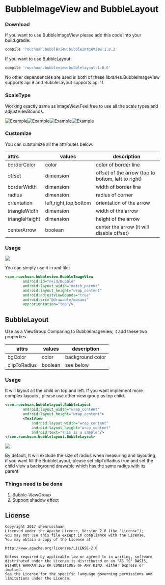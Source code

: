 BubbleImageView and BubbleLayout
======================
### Download

If you want to use BubbleImageView please add this code into your build.gradle:

```groovy
compile 'rouchuan.bubbleview:bubbleImageView:1.0.3'
```

If you want to use BubbleLayout:

```groovy
compile 'rouchuan.bubbleview:bubblelayout:1.0.0'
```

No other dependencies are used in both of these libraries.BubbleImageView supports api 9 and BubbleLayout supports api 11.

### ScaleType

Working exactly same as imageView.Feel free to use all the scale types and adjustViewBounds.

![Example](images/center_crop.jpg "working example")![Example](images/center_inside.jpg "working example")![Example](images/fit_xy.jpg "working example")![Example](images/fit_end.jpg "working example")

### Customize

You can cutstomize all the attributes below.

| attrs          | values                | description                              |
| :------------- | --------------------- | ---------------------------------------- |
| borderColor    | color                 | color of border line                     |
| offset         | dimension             | offset of the arrow (top to bottom, left to right) |
| borderWidth    | dimension             | width of border line                     |
| radius         | dimension             | radius of corner                         |
| orientation    | left,right,top,bottom | orientation of the arrow                 |
| triangleWidth  | dimension             | width of the arrow                       |
| triangleHeight | dimension             | height of the arrow                      |
| centerArrow    | boolean               | center the arrow (it will disable offset) |



### Usage

![](images/custom.gif)

You can simply use it in xml file:

```xml
<com.ruochuan.bubbleview.BubbleImageView
        android:id="@+id/bubble"
        android:layout_width="match_parent"
        android:layout_height="wrap_content"
        android:adjustViewBounds="true"
        android:src="@drawable/masami"
        app:orientation="top"/>
```



## BubbleLayout

Use as a ViewGroup.Comparing to BubbleImageView, it add these two properties

| attrs        | values  | description      |
| ------------ | ------- | ---------------- |
| bgColor      | color   | background color |
| clipToRadius | boolean | see below        |



### Usage

It will layout all the child on top and left. If you want implement more complex layouts , please use other view group as top child.

```xml
<com.ruochuan.bubblelayout.BubbleLayout
        android:layout_width="wrap_content"
        android:layout_height="wrap_content">
        <TextView
            android:layout_width="wrap_content"
            android:layout_height="wrap_content" 
            android:text="This is a sample"/>
</com.ruochuan.bubblelayout.BubbleLayout>
```

![](images/bubbleLayout.jpg)

By default, It will exclude the size of radius when measuring and layouting, if you want fill the BubbleLayout, please set clipToRadius true and set the child view a background drawable which has the same radius with its parent.

### Things need to be done

1. ~~Bubble-ViewGroup~~
2. Support shadow effect

## License ##

    Copyright 2017 shenruochuan
    Licensed under the Apache License, Version 2.0 (the "License");
    you may not use this file except in compliance with the License.
    You may obtain a copy of the License at
    
    http://www.apache.org/licenses/LICENSE-2.0
    
    Unless required by applicable law or agreed to in writing, software
    distributed under the License is distributed on an "AS IS" BASIS,
    WITHOUT WARRANTIES OR CONDITIONS OF ANY KIND, either express or implied.
    See the License for the specific language governing permissions and
    limitations under the License.